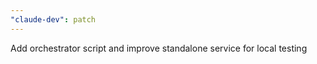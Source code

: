 ```yaml
---
"claude-dev": patch
---
```


Add orchestrator script and improve standalone service for local testing

